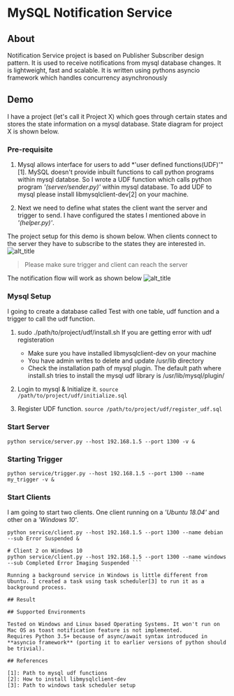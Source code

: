 # MySQL Notification Service

## About

Notification Service project is based on Publisher Subscriber design pattern. It is used to receive notifications from mysql database changes. It is lightweight, fast and scalable. 
It is written using pythons asyncio framework which handles concurrency asynchronously

## Demo

I have a project (let's call it Project X) which goes through certain states and stores the state information on a mysql database. State diagram for project X is shown below. 

### Pre-requisite

1. Mysql allows interface for users to add *'user defined functions(UDF)'"[1]. MySQL doesn't provide inbuilt functions to call python programs within mysql databse. 
So I wrote a UDF function which calls python program *'(server/sender.py)'* within mysql database. To add UDF to mysql please install libmysqlclient-dev[2] on your machine.

2. Next we need to define what states the client want the server and trigger to send. I have configured the states I mentioned above in *'(helper.py)'*. 

The project setup for this demo is shown below. When clients connect to the server they have to subscribe to the states they are interested in.
![alt_title]()

> Please make sure trigger and client can reach the server

The notification flow will work as shown below
![alt_title]()

### Mysql Setup

I going to create a database called Test with one table, udf function and a trigger to call the udf function. 

1. sudo ./path/to/project/udf/install.sh 
   If you are getting error with udf registeration
      - Make sure you have installed libmysqlclient-dev on your machine
	  - You have admin writes to delete and update /usr/lib directory
	  - Check the installation path of mysql plugin. The default path where install.sh tries to install the mysql udf library is /usr/lib/mysql/plugin/
 
2. Login to mysql & Initialize it. `source /path/to/project/udf/initialize.sql`
3. Register UDF function. `source /path/to/project/udf/register_udf.sql`
 
### Start Server

`python service/server.py --host 192.168.1.5 --port 1300 -v &`

### Starting Trigger

`python service/trigger.py --host 192.168.1.5 --port 1300 --name my_trigger -v &`

### Start Clients 

I am going to start two clients. One client running on a *'Ubuntu 18.04'* and other on a *'Windows 10'*. 

```# Client 1 on Ubuntu 18.04
python service/client.py --host 192.168.1.5 --port 1300 --name debian --sub Error Suspended &

# Client 2 on Windows 10
python service/client.py --host 192.168.1.5 --port 1300 --name windows --sub Completed Error Imaging Suspended ```

Running a background service in Windows is little different from Ubuntu. I created a task using task scheduler[3] to run it as a background process. 

## Result

## Supported Environments

Tested on Windows and Linux based Operating Systems. It won't run on Mac OS as toast notification feature is not implemented.
Requires Python 3.5+ because of async/await syntax introduced in **asyncio framework** (porting it to earlier versions of python should be trivial).  

## References

[1]: Path to mysql udf functions
[2]: How to install libmysqlclient-dev
[3]: Path to windows task scheduler setup
